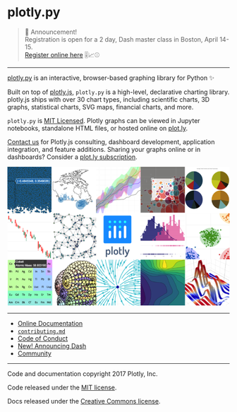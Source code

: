 # plotly.py

> 📢  Announcement!  
> Registration is open for a 2 day, Dash master class in Boston, April 14-15.  
> [Register online here](https://plotcon.plot.ly/tickets/) 🎚📈⚾️ 

***

[plotly.py](https://plot.ly/d3-js-for-python-and-pandas-charts/) is an interactive, browser-based graphing library for Python :sparkles:

Built on top of [plotly.js](https://github.com/plotly/plotly.js), `plotly.py` is a high-level, declarative charting library. plotly.js ships with over 30 chart types, including scientific charts, 3D graphs, statistical charts, SVG maps, financial charts, and more.

`plotly.py` is [MIT Licensed](LICENSE.txt). Plotly graphs can be viewed in Jupyter notebooks, standalone HTML files, or hosted online on [plot.ly](https://plot.ly).

[Contact us](https://plot.ly/products/consulting-and-oem/) for Plotly.js consulting, dashboard development, application integration, and feature additions. Sharing your graphs online or in dashboards? Consider a [plot.ly subscription](https://plot.ly/products/cloud).

<p align="center">
    <a href="https://plot.ly/python" target="_blank">
    <img src="https://raw.githubusercontent.com/cldougl/plot_images/add_r_img/plotly_2017.png">
</a></p>

***

- [Online Documentation](https://plot.ly/python)
- [`contributing.md`](https://github.com/plotly/python-api/blob/master/contributing.md)
- [Code of Conduct](CODE_OF_CONDUCT.md)
- [New! Announcing Dash](https://medium.com/@plotlygraphs/introducing-dash-5ecf7191b503)
- [Community](https://community.plot.ly/c/api/python)

***

Code and documentation copyright 2017 Plotly, Inc.

Code released under the [MIT license](LICENSE.txt).

Docs released under the [Creative Commons license](https://github.com/plotly/documentation/blob/source/LICENSE).
